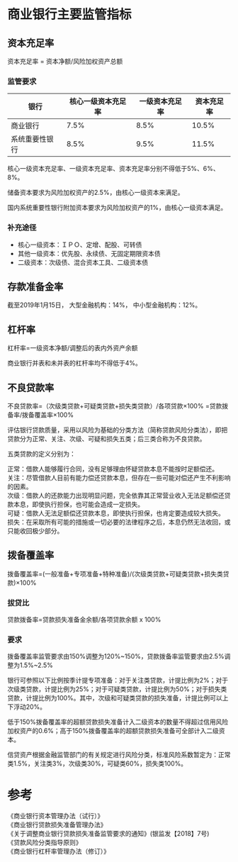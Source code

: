 
商业银行主要监管指标
====
## 资本充足率
资本充足率 = 资本净额/风险加权资产总额

### 监管要求
|银行|核心一级资本充足率|一级资本充足率|资本充足率|
|---|----------------|-------------|---------|
|商业银行|7.5%|8.5%|10.5%|
|系统重要性银行|8.5%|9.5%|11.5%|

核心一级资本充足率、一级资本充足率、资本充足率分别不得低于5%、6%、8%。

储备资本要求为风险加权资产的2.5%，由核心一级资本来满足。

国内系统重要性银行附加资本要求为风险加权资产的1%，由核心一级资本满足。

### 补充途径
* 核心一级资本：ＩＰＯ、定增、配股、可转债
* 其他一级资本：优先股、永续债、无固定期限资本债
* 二级资本：次级债、混合资本工具、二级资本债

## 存款准备金率
截至2019年1月15日， 大型金融机构：14%， 中小型金融机构：12%。

## 杠杆率
杠杆率=一级资本净额/调整后的表内外资产余额

商业银行并表和未并表的杠杆率均不得低于4%。

## 不良贷款率
不良贷款率=（次级类贷款+可疑类贷款+损失类贷款）/各项贷款×100%
=贷款拨备率/拨备覆盖率×100%

评估银行贷款质量，采用以风险为基础的分类方法（简称贷款风险分类法），即把贷款分为正常、关注、次级、可疑和损失五类；后三类合称为不良贷款。

五类贷款的定义分别为：

正常：借款人能够履行合同，没有足够理由怀疑贷款本息不能按时足额偿还。   
关注：尽管借款人目前有能力偿还贷款本息，但存在一些可能对偿还产生不利影响的因素。   
次级：借款人的还款能力出现明显问题，完全依靠其正常营业收入无法足额偿还贷款本息，即使执行担保，也可能会造成一定损失。   
可疑：借款人无法足额偿还贷款本息，即使执行担保，也肯定要造成较大损失。   
损失：在采取所有可能的措施或一切必要的法律程序之后，本息仍然无法收回，或只能收回极少部分。

## 拨备覆盖率
拨备覆盖率=(一般准备+专项准备+特种准备)/(次级类贷款+可疑类贷款+损失类贷款)×100%

### 拔贷比
贷款拨备率=贷款损失准备金余额/各项贷款余额 x 100%

### 要求
拨备覆盖率监管要求由150%调整为120%~150%，贷款拨备率监管要求由2.5%调整为1.5%~2.5%

银行可参照以下比例按季计提专项准备：对于关注类贷款，计提比例为2%；对于次级类贷款，计提比例为25%；对于可疑类贷款，计提比例为50%；对于损失类贷款，计提比例为100%。其中，次级和可疑类贷款的损失准备，计提比例可以上下浮动20%。

低于150%拨备覆盖率的超额贷款损失准备计入二级资本的数量不得超过信用风险加权资产的0.6%；高于150%拨备覆盖率的超额贷款损失准备可全部计入二级资本。

信贷资产根据金融监管部门的有关规定进行风险分类，标准风险系数暂定为：正常类1.5%，关注类3%，次级类30%，可疑类60%，损失类100%。

# 参考
《商业银行资本管理办法（试行）》    
《商业银行贷款损失准备管理办法》   
《关于调整商业银行贷款损失准备监管要求的通知》(银监发【2018】7号)    
《贷款风险分类指导原则》   
《商业银行杠杆率管理办法（修订）》   
